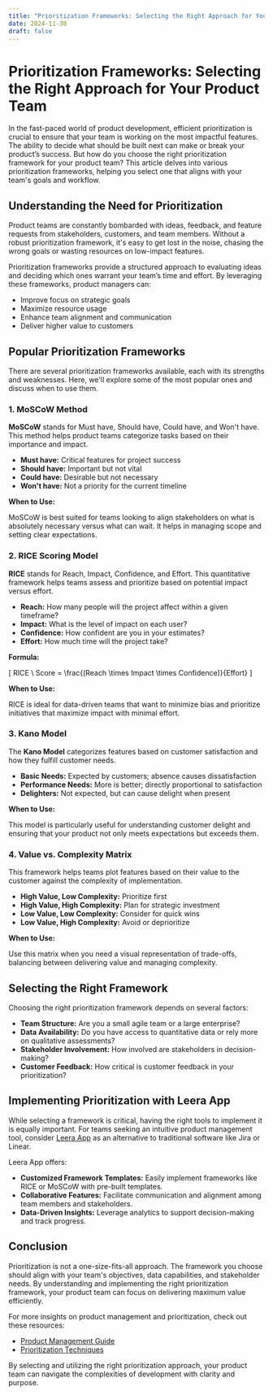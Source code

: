 ```yaml
---
title: "Prioritization Frameworks: Selecting the Right Approach for Your Product Team"
date: 2024-11-30
draft: false
---
```

# Prioritization Frameworks: Selecting the Right Approach for Your Product Team

In the fast-paced world of product development, efficient prioritization is crucial to ensure that your team is working on the most impactful features. The ability to decide what should be built next can make or break your product’s success. But how do you choose the right prioritization framework for your product team? This article delves into various prioritization frameworks, helping you select one that aligns with your team's goals and workflow.

## Understanding the Need for Prioritization

Product teams are constantly bombarded with ideas, feedback, and feature requests from stakeholders, customers, and team members. Without a robust prioritization framework, it's easy to get lost in the noise, chasing the wrong goals or wasting resources on low-impact features.

Prioritization frameworks provide a structured approach to evaluating ideas and deciding which ones warrant your team’s time and effort. By leveraging these frameworks, product managers can:

- Improve focus on strategic goals
- Maximize resource usage
- Enhance team alignment and communication
- Deliver higher value to customers

## Popular Prioritization Frameworks

There are several prioritization frameworks available, each with its strengths and weaknesses. Here, we'll explore some of the most popular ones and discuss when to use them.

### 1. **MoSCoW Method**

**MoSCoW** stands for Must have, Should have, Could have, and Won't have. This method helps product teams categorize tasks based on their importance and impact.

- **Must have:** Critical features for project success
- **Should have:** Important but not vital
- **Could have:** Desirable but not necessary
- **Won't have:** Not a priority for the current timeline

**When to Use:**

MoSCoW is best suited for teams looking to align stakeholders on what is absolutely necessary versus what can wait. It helps in managing scope and setting clear expectations.

### 2. **RICE Scoring Model**

**RICE** stands for Reach, Impact, Confidence, and Effort. This quantitative framework helps teams assess and prioritize based on potential impact versus effort.

- **Reach:** How many people will the project affect within a given timeframe?
- **Impact:** What is the level of impact on each user?
- **Confidence:** How confident are you in your estimates?
- **Effort:** How much time will the project take?

**Formula:**

\[ RICE \ Score = \frac{(Reach \times Impact \times Confidence)}{Effort} \]

**When to Use:**

RICE is ideal for data-driven teams that want to minimize bias and prioritize initiatives that maximize impact with minimal effort.

### 3. **Kano Model**

The **Kano Model** categorizes features based on customer satisfaction and how they fulfill customer needs.

- **Basic Needs:** Expected by customers; absence causes dissatisfaction
- **Performance Needs:** More is better; directly proportional to satisfaction
- **Delighters:** Not expected, but can cause delight when present

**When to Use:**

This model is particularly useful for understanding customer delight and ensuring that your product not only meets expectations but exceeds them.

### 4. **Value vs. Complexity Matrix**

This framework helps teams plot features based on their value to the customer against the complexity of implementation.

- **High Value, Low Complexity:** Prioritize first
- **High Value, High Complexity:** Plan for strategic investment
- **Low Value, Low Complexity:** Consider for quick wins
- **Low Value, High Complexity:** Avoid or deprioritize

**When to Use:**

Use this matrix when you need a visual representation of trade-offs, balancing between delivering value and managing complexity.

## Selecting the Right Framework

Choosing the right prioritization framework depends on several factors:

- **Team Structure:** Are you a small agile team or a large enterprise?
- **Data Availability:** Do you have access to quantitative data or rely more on qualitative assessments?
- **Stakeholder Involvement:** How involved are stakeholders in decision-making?
- **Customer Feedback:** How critical is customer feedback in your prioritization?

## Implementing Prioritization with Leera App

While selecting a framework is critical, having the right tools to implement it is equally important. For teams seeking an intuitive product management tool, consider [Leera App](https://leera.app) as an alternative to traditional software like Jira or Linear.

Leera App offers:

- **Customized Framework Templates:** Easily implement frameworks like RICE or MoSCoW with pre-built templates.
- **Collaborative Features:** Facilitate communication and alignment among team members and stakeholders.
- **Data-Driven Insights:** Leverage analytics to support decision-making and track progress.

## Conclusion

Prioritization is not a one-size-fits-all approach. The framework you choose should align with your team's objectives, data capabilities, and stakeholder needs. By understanding and implementing the right prioritization framework, your product team can focus on delivering maximum value efficiently.

For more insights on product management and prioritization, check out these resources:

- [Product Management Guide](https://www.productplan.com/guide-to-product-management/)
- [Prioritization Techniques](https://www.atlassian.com/agile/product-management/roadmaps/prioritization)

By selecting and utilizing the right prioritization approach, your product team can navigate the complexities of development with clarity and purpose.
